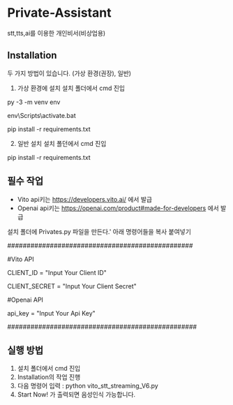 # Private-Assistant
 stt,tts,ai를 이용한 개인비서(비상업용)

## Installation
 두 가지 방법이 있습니다. (가상 환경(권장), 일반)
 
 1. 가상 환경에 설치
  설치 폴더에서 cmd 진입
  
  py -3 -m venv env
  
  env\Scripts\activate.bat
  
  pip install -r requirements.txt
  
 2. 일반 설치
  설치 폴던에서 cmd 진입
  
  pip install -r requirements.txt

## 필수 작업
 - Vito api키는 https://developers.vito.ai/ 에서 발급
 - Openai api키는 https://openai.com/product#made-for-developers 에서 발급

 설치 폴더에 Privates.py 파일을 만든다.'
 아래 명령어들을 복사 붙여넣기

################################################

 #Vito API
 
 CLIENT_ID = "Input Your Client ID"
 
 CLIENT_SECRET = "Input Your Client Secret"

 #Openai API
 
 api_key = "Input Your Api Key"
 
#################################################

## 실행 방법
 1. 설치 폴더에서 cmd 진입
 2. Installation의 작업 진행
 3. 다음 명령어 입력 : python vito_stt_streaming_V6.py
 4. Start Now! 가 출력되면 음성인식 가능합니다.
